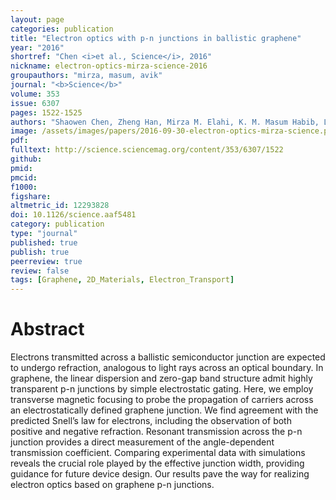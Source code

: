 ```yaml
---
layout: page
categories: publication
title: "Electron optics with p-n junctions in ballistic graphene"
year: "2016"
shortref: "Chen <i>et al., Science</i>, 2016"
nickname: electron-optics-mirza-science-2016
groupauthors: "mirza, masum, avik"
journal: "<b>Science</b>"
volume: 353
issue: 6307
pages: 1522-1525
authors: "Shaowen Chen, Zheng Han, Mirza M. Elahi, K. M. Masum Habib, Lei Wang, Bo Wen, Yuanda Gao, Takashi Taniguchi, Kenji Watanabe, James Hone, Avik W. Ghosh, and Cory R. Dean"
image: /assets/images/papers/2016-09-30-electron-optics-mirza-science.png
pdf: 
fulltext: http://science.sciencemag.org/content/353/6307/1522
github: 
pmid: 
pmcid: 
f1000: 
figshare: 
altmetric_id: 12293828
doi: 10.1126/science.aaf5481
category: publication
type: "journal"
published: true
publish: true
peerreview: true
review: false
tags: [Graphene, 2D_Materials, Electron_Transport]
---
```


# Abstract 

Electrons transmitted across a ballistic semiconductor junction are expected to undergo refraction, analogous to light rays across an optical boundary. In graphene, the linear dispersion and zero-gap band structure admit highly transparent p-n junctions by simple electrostatic gating. Here, we employ transverse magnetic focusing to probe the propagation of carriers across an electrostatically defined graphene junction. We find agreement with the predicted Snell’s law for electrons, including the observation of both positive and negative refraction. Resonant transmission across the p-n junction provides a direct measurement of the angle-dependent transmission coefficient. Comparing experimental data with simulations reveals the crucial role played by the effective junction width, providing guidance for future device design. Our results pave the way for realizing electron optics based on graphene p-n junctions.
